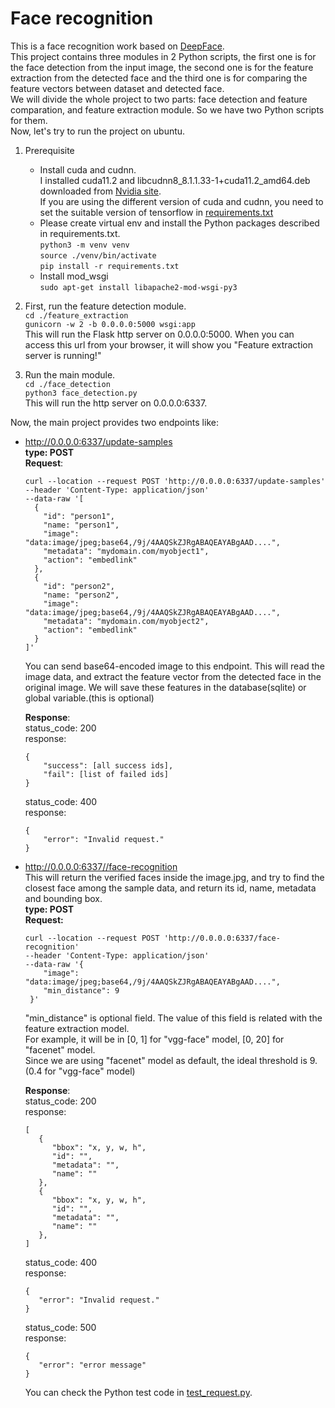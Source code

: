# Face recognition
This is a face recognition work based on [DeepFace](https://github.com/serengil/deepface).  
This project contains three modules in 2 Python scripts, the first one is for the face detection from the input image, the second one is for the feature extraction from the detected face and the third one is for comparing the feature vectors between dataset and detected face.  
We will divide the whole project to two parts: face detection and feature comparation, and feature extraction module. So we have two Python scripts for them.  
Now, let's try to run the project on ubuntu.
1. Prerequisite  
   - Install cuda and cudnn.  
     I installed cuda11.2 and libcudnn8_8.1.1.33-1+cuda11.2_amd64.deb downloaded from [Nvidia site](https://developer.nvidia.com/cudnn).  
     If you are using the different version of cuda and cudnn, you need to set the suitable version of tensorflow in [requirements.txt](https://github.com/JamesWanglf/face_recognition/blob/main/requirements.txt)  
   - Please create virtual env and install the Python packages described in requirements.txt.  
     `python3 -m venv venv`  
     `source ./venv/bin/activate`  
     `pip install -r requirements.txt`
   - Install mod_wsgi  
     `sudo apt-get install libapache2-mod-wsgi-py3`

2. First, run the feature detection module.  
`cd ./feature_extraction`  
`gunicorn -w 2 -b 0.0.0.0:5000 wsgi:app`  
This will run the Flask http server on 0.0.0.0:5000. When you can access this url from your browser, it will show you "Feature extraction server is running!"  

3. Run the main module.  
`cd ./face_detection`  
`python3 face_detection.py`  
This will run the http server on 0.0.0.0:6337.

Now, the main project provides two endpoints like:
- http://0.0.0.0:6337/update-samples  
  **type: POST**  
  **Request**:  
  ```
  curl --location --request POST 'http://0.0.0.0:6337/update-samples'
  --header 'Content-Type: application/json'
  --data-raw '[
    {
      "id": "person1",
      "name: "person1",
      "image": "data:image/jpeg;base64,/9j/4AAQSkZJRgABAQEAYABgAAD....",
      "metadata": "mydomain.com/myobject1",
      "action": "embedlink"
    },
    {
      "id": "person2",
      "name: "person2",
      "image": "data:image/jpeg;base64,/9j/4AAQSkZJRgABAQEAYABgAAD....",
      "metadata": "mydomain.com/myobject2",
      "action": "embedlink"
    }
  ]'
  ```  
  You can send base64-encoded image to this endpoint. This will read the image data, and extract the feature vector from the detected face in the original image. We will save these features in the database(sqlite) or global variable.(this is optional)  
  
  **Response**:  
  status_code: 200  
  response:  
  ```
  {
      "success": [all success ids],
      "fail": [list of failed ids]
  }
  ```
  
  status_code: 400  
  response:  
  ```
  {
      "error": "Invalid request."
  }
  ```
  
- http://0.0.0.0:6337//face-recognition  
  This will return the verified faces inside the image.jpg, and try to find the closest face among the sample data, and return its id, name, metadata and bounding box.    
  **type: POST**  
  **Request:**  
  ```
  curl --location --request POST 'http://0.0.0.0:6337/face-recognition'
  --header 'Content-Type: application/json'
  --data-raw '{
      "image": "data:image/jpeg;base64,/9j/4AAQSkZJRgABAQEAYABgAAD....",
      "min_distance": 9
   }'
   ```  
   "min_distance" is optional field. The value of this field is related with the feature extraction model.  
     For example, it will be in [0, 1] for "vgg-face" model, [0, 20] for "facenet" model.  
     Since we are using "facenet" model as default, the ideal threshold is 9.(0.4 for "vgg-face" model)
  
   **Response**:  
   status_code: 200  
   response:  
   ```
   [
      {
         "bbox": "x, y, w, h", 
         "id": "", 
         "metadata": "", 
         "name": ""
      },
      {
         "bbox": "x, y, w, h", 
         "id": "", 
         "metadata": "", 
         "name": ""
      },
   ]
   ```
   
   status_code: 400  
   response:  
   ```
   {
      "error": "Invalid request."
   }
   ```
   
   status_code: 500  
   response:  
   ```
   {
      "error": "error message"
   }
   ```
  
  You can check the Python test code in [test_request.py](https://github.com/JamesWanglf/face_recognition/blob/main/test_request.py).
